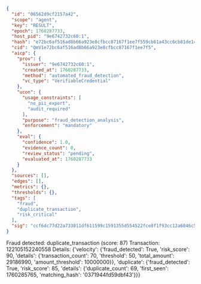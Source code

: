 ```json
{
  "id": "06562d9cf2157a42",
  "scope": "agent",
  "key": "RESULT",
  "epoch": 1760287733,
  "host_pid": "9e6742732c60:1",
  "hash": "e72bc6af516ad8b66a923e8cfbcc87167f1ee7f559cb61a43cc6cb81de14166b",
  "cid": "QmV1e72bc6af516ad8b66a923e8cfbcc87167f1ee7f5",
  "aicp": {
    "prov": {
      "issuer": "9e6742732c60:1",
      "created_at": 1760287733,
      "method": "automated_fraud_detection",
      "vc_type": "VerifiableCredential"
    },
    "ucon": {
      "usage_constraints": [
        "no_pii_export",
        "audit_required"
      ],
      "purpose": "fraud_detection_analysis",
      "enforcement": "mandatory"
    },
    "eval": {
      "confidence": 1.0,
      "evidence_count": 0,
      "review_status": "pending",
      "evaluated_at": 1760287733
    }
  },
  "sources": [],
  "edges": [],
  "metrics": {},
  "thresholds": {},
  "tags": [
    "fraud",
    "duplicate_transaction",
    "risk_critical"
  ],
  "sig": "ccf6dc77d22a733011df611599c1591355d554522fce8f1f93cc12a6046c5b3c"
}
```

Fraud detected: duplicate_transaction (score: 87)
Transaction: 122105152240558
Details: {'velocity': {'fraud_detected': True, 'risk_score': 90, 'details': {'transaction_count': 70, 'threshold': 50, 'total_amount': 29186990, 'amount_threshold': 10000000}}, 'duplicate': {'fraud_detected': True, 'risk_score': 85, 'details': {'duplicate_count': 69, 'first_seen': 1760285765, 'matching_hash': '0371944fd59dbf43'}}}